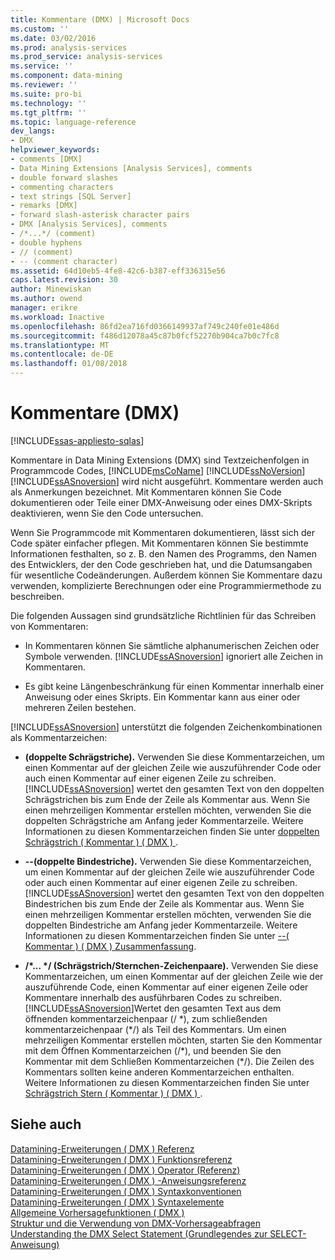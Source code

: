 ```yaml
---
title: Kommentare (DMX) | Microsoft Docs
ms.custom: ''
ms.date: 03/02/2016
ms.prod: analysis-services
ms.prod_service: analysis-services
ms.service: ''
ms.component: data-mining
ms.reviewer: ''
ms.suite: pro-bi
ms.technology: ''
ms.tgt_pltfrm: ''
ms.topic: language-reference
dev_langs:
- DMX
helpviewer_keywords:
- comments [DMX]
- Data Mining Extensions [Analysis Services], comments
- double forward slashes
- commenting characters
- text strings [SQL Server]
- remarks [DMX]
- forward slash-asterisk character pairs
- DMX [Analysis Services], comments
- /*...*/ (comment)
- double hyphens
- // (comment)
- -- (comment character)
ms.assetid: 64d10eb5-4fe8-42c6-b387-eff336315e56
caps.latest.revision: 30
author: Minewiskan
ms.author: owend
manager: erikre
ms.workload: Inactive
ms.openlocfilehash: 86fd2ea716fd0366149937af749c240fe01e486d
ms.sourcegitcommit: f486d12078a45c87b0fcf52270b904ca7b0c7fc8
ms.translationtype: MT
ms.contentlocale: de-DE
ms.lasthandoff: 01/08/2018
---
```

# <a name="comments-dmx"></a>Kommentare (DMX)
[!INCLUDE[ssas-appliesto-sqlas](../includes/ssas-appliesto-sqlas.md)]

  Kommentare in Data Mining Extensions (DMX) sind Textzeichenfolgen in Programmcode Codes, [!INCLUDE[msCoName](../includes/msconame-md.md)] [!INCLUDE[ssNoVersion](../includes/ssnoversion-md.md)] [!INCLUDE[ssASnoversion](../includes/ssasnoversion-md.md)] wird nicht ausgeführt. Kommentare werden auch als Anmerkungen bezeichnet. Mit Kommentaren können Sie Code dokumentieren oder Teile einer DMX-Anweisung oder eines DMX-Skripts deaktivieren, wenn Sie den Code untersuchen.  
  
 Wenn Sie Programmcode mit Kommentaren dokumentieren, lässt sich der Code später einfacher pflegen. Mit Kommentaren können Sie bestimmte Informationen festhalten, so z. B. den Namen des Programms, den Namen des Entwicklers, der den Code geschrieben hat, und die Datumsangaben für wesentliche Codeänderungen. Außerdem können Sie Kommentare dazu verwenden, komplizierte Berechnungen oder eine Programmiermethode zu beschreiben.  
  
 Die folgenden Aussagen sind grundsätzliche Richtlinien für das Schreiben von Kommentaren:  
  
-   In Kommentaren können Sie sämtliche alphanumerischen Zeichen oder Symbole verwenden. [!INCLUDE[ssASnoversion](../includes/ssasnoversion-md.md)] ignoriert alle Zeichen in Kommentaren.  
  
-   Es gibt keine Längenbeschränkung für einen Kommentar innerhalb einer Anweisung oder eines Skripts. Ein Kommentar kann aus einer oder mehreren Zeilen bestehen.  
  
 [!INCLUDE[ssASnoversion](../includes/ssasnoversion-md.md)] unterstützt die folgenden Zeichenkombinationen als Kommentarzeichen:  
  
-   **(doppelte Schrägstriche).** Verwenden Sie diese Kommentarzeichen, um einen Kommentar auf der gleichen Zeile wie auszuführender Code oder auch einen Kommentar auf einer eigenen Zeile zu schreiben. [!INCLUDE[ssASnoversion](../includes/ssasnoversion-md.md)] wertet den gesamten Text von den doppelten Schrägstrichen bis zum Ende der Zeile als Kommentar aus. Wenn Sie einen mehrzeiligen Kommentar erstellen möchten, verwenden Sie die doppelten Schrägstriche am Anfang jeder Kommentarzeile. Weitere Informationen zu diesen Kommentarzeichen finden Sie unter [doppelten Schrägstrich &#40; Kommentar &#41; &#40; DMX &#41; ](../dmx/double-slash-comment-dmx.md).  
  
-   **--(doppelte Bindestriche).** Verwenden Sie diese Kommentarzeichen, um einen Kommentar auf der gleichen Zeile wie auszuführender Code oder auch einen Kommentar auf einer eigenen Zeile zu schreiben. [!INCLUDE[ssASnoversion](../includes/ssasnoversion-md.md)] wertet den gesamten Text von den doppelten Bindestrichen bis zum Ende der Zeile als Kommentar aus. Wenn Sie einen mehrzeiligen Kommentar erstellen möchten, verwenden Sie die doppelten Bindestriche am Anfang jeder Kommentarzeile. Weitere Informationen zu diesen Kommentarzeichen finden Sie unter [--&#40; Kommentar &#41; &#40; DMX &#41; Zusammenfassung](../dmx/comment-dmx-summary.md).  
  
-   **/\*... \*/ (Schrägstrich/Sternchen-Zeichenpaare).** Verwenden Sie diese Kommentarzeichen, um einen Kommentar auf der gleichen Zeile wie der auszuführende Code, einen Kommentar auf einer eigenen Zeile oder Kommentare innerhalb des ausführbaren Codes zu schreiben. [!INCLUDE[ssASnoversion](../includes/ssasnoversion-md.md)]Wertet den gesamten Text aus dem öffnenden kommentarzeichenpaar (/ *), zum schließenden kommentarzeichenpaar (\*/) als Teil des Kommentars. Um einen mehrzeiligen Kommentar erstellen möchten, starten Sie den Kommentar mit dem Öffnen Kommentarzeichen (/\*), und beenden Sie den Kommentar mit dem Schließen Kommentarzeichen (\*/). Die Zeilen des Kommentars sollten keine anderen Kommentarzeichen enthalten. Weitere Informationen zu diesen Kommentarzeichen finden Sie unter [Schrägstrich Stern &#40; Kommentar &#41; &#40; DMX &#41; ](../dmx/slash-star-comment-dmx.md).  
  
## <a name="see-also"></a>Siehe auch  
 [Datamining-Erweiterungen &#40; DMX &#41; Referenz](../dmx/data-mining-extensions-dmx-reference.md)   
 [Datamining-Erweiterungen &#40; DMX &#41; Funktionsreferenz](../dmx/data-mining-extensions-dmx-function-reference.md)   
 [Datamining-Erweiterungen &#40; DMX &#41; Operator (Referenz)](../dmx/data-mining-extensions-dmx-operator-reference.md)   
 [Datamining-Erweiterungen &#40; DMX &#41; -Anweisungsreferenz](../dmx/data-mining-extensions-dmx-statements.md)   
 [Datamining-Erweiterungen &#40; DMX &#41; Syntaxkonventionen](../dmx/data-mining-extensions-dmx-syntax-conventions.md)   
 [Datamining-Erweiterungen &#40; DMX &#41; Syntaxelemente](../dmx/data-mining-extensions-dmx-syntax-elements.md)   
 [Allgemeine Vorhersagefunktionen &#40; DMX &#41;](../dmx/general-prediction-functions-dmx.md)   
 [Struktur und die Verwendung von DMX-Vorhersageabfragen](../dmx/structure-and-usage-of-dmx-prediction-queries.md)   
 [Understanding the DMX Select Statement (Grundlegendes zur SELECT-Anweisung)](../dmx/understanding-the-dmx-select-statement.md)  
  
  
